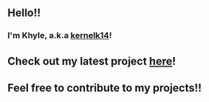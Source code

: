 ## Hello!!

### I'm Khyle, a.k.a [kernelk14](https://gitlab.com/kernelk14)!

## Check out my latest project [here](https://github.com/kernelk14/slug)!

## Feel free to contribute to my projects!!
<!--
**kernelk14/kernelk14** is a ✨ _special_ ✨ repository because its `README.md` (this file) appears on your GitHub profile.

Here are some ideas to get you started:

- 🔭 I’m currently working on ...
- 🌱 I’m currently learning ...
- 👯 I’m looking to collaborate on ...
- 🤔 I’m looking for help with ...
- 💬 Ask me about ...
- 📫 How to reach me: ...
- 😄 Pronouns: ...
- ⚡ Fun fact: ...
-->
